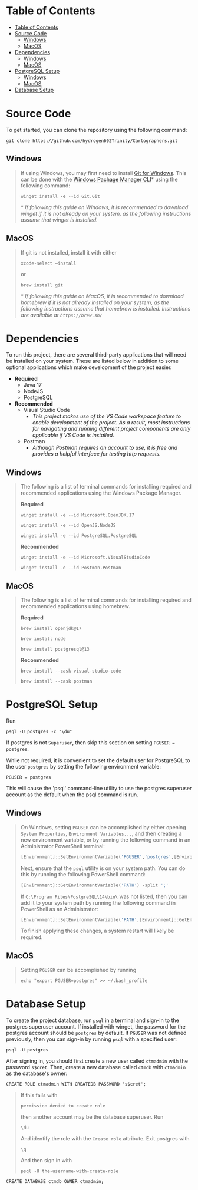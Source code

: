 # Table of Contents

- [Table of Contents](#table-of-contents)
- [Source Code](#source-code)
  - [Windows](#windows)
  - [MacOS](#macos)
- [Dependencies](#dependencies)
  - [Windows](#windows-1)
  - [MacOS](#macos-1)
- [PostgreSQL Setup](#postgresql-setup)
  - [Windows](#windows-2)
  - [MacOS](#macos-2)
- [Database Setup](#database-setup)

# Source Code
To get started, you can clone the repository using the following command:
```
git clone https://github.com/hydrogen602Trinity/Cartographers.git
```

## Windows
>If using Windows, you may first need to install [Git for Windows](https://gitforwindows.org/). This can be done with the [Windows Pachage Manager CLI](https://winget.run/)* using the following command:
>```
>winget install -e --id Git.Git
>```
>
>\* *If following this guide on Windows, it is recommended to download winget if it is not already on your system, as the following instructions assume that winget is installed.*

## MacOS

>If git is not installed, install it with either
>```
>xcode-select –install
>```
>or
>```
>brew install git
>```
>\* *If following this guide on MacOS, it is recommended to download homebrew if it is not already installed on your system, as the following instructions assume that homebrew is installed. Instructions are available at `https://brew.sh/`*

# Dependencies
To run this project, there are several third-party applications that will need be installed on your system. These are listed below in addition to some optional applications which make development of the project easier.

- **Required**
    - Java 17
    - NodeJS
    - PostgreSQL
- **Recommended**
    - Visual Studio Code
        - *This project makes use of the VS Code workspace feature to enable development of the project. As a result, most instructions for navigating and running different project components are only applicable if VS Code is installed.*
    - Postman
        - *Although Postman requires an account to use, it is free and provides a helpful interface for testing http requests.*

## Windows
> The following is a list of terminal commands for installing required and recommended applications using the Windows Package Manager.
>
> **Required**
> ```
> winget install -e --id Microsoft.OpenJDK.17
> ```
> ```
> winget install -e --id OpenJS.NodeJS
> ```
> ```
> winget install -e --id PostgreSQL.PostgreSQL
> ```
>
> **Recommended**
> ```
> winget install -e --id Microsoft.VisualStudioCode
> ```
> ```
> winget install -e --id Postman.Postman
> ```

## MacOS
> The following is a list of terminal commands for installing required and recommended applications using homebrew.
>
> **Required**
> ```
> brew install openjdk@17
> ```
> ```
> brew install node
> ```
> ```
> brew install postgresql@13
> ```
>
> **Recommended**
> ```
> brew install --cask visual-studio-code
> ```
> ```
> brew install --cask postman
> ```



# PostgreSQL Setup
Run
```
psql -U postgres -c "\du"
```
If postgres is not `Superuser`, then skip this section on setting `PGUSER = postgres`.

While not required, it is convenient to set the default user for PostgreSQL to the user `postgres` by setting the following environment variable:
```
PGUSER = postgres
```
This will cause the 'psql' command-line utility to use the postgres superuser account as the default when the psql command is run.

## Windows
> On Windows, setting `PGUSER` can be accomplished by either opening `System Properties`, `Environment Variables...`, and then creating a new environment variable, or by running the following command in an Administrator PowerShell terminal:
> ```powershell
> [Environment]::SetEnvironmentVariable('PGUSER','postgres',[EnvironmentVariableTarget]::Machine)
> ```
>
> Next, ensure that the `psql` utility is on your system path. You can do this by running the following PowerShell command:
> ```powershell
> [Environment]::GetEnvironmentVariable('PATH') -split ';'
> ```
>
> If `C:\Program Files\PostgreSQL\14\bin\` was not listed, then you can add it to your system path by running the following command in PowerShell as an Administrator:
> ```powershell
> [Environment]::SetEnvironmentVariable('PATH',[Environment]::GetEnvironmentVariable('PATH')+';C:\Program Files\PostgreSQL\14\bin\',[EnvironmentVariableTarget]::Machine)
> ```
> To finish applying these changes, a system restart will likely be required.

## MacOS
> Setting `PGUSER` can be accomplished by running
> ```
> echo "export PGUSER=postgres" >> ~/.bash_profile
> ```

# Database Setup
To create the project database, run `psql` in a terminal and sign-in to the postgres superuser account. If installed with winget, the password for the postgres account should be `postgres` by default. If `PGUSER` was not defined previously, then you can sign-in by running `psql` with a specified user:
```
psql -U postgres
```

After signing in, you should first create a new user called `ctmadmin` with the password `s$cret`. Then, create a new database called `ctmdb` with `ctmadmin` as the database's owner:
```
CREATE ROLE ctmadmin WITH CREATEDB PASSWORD 's$cret';
```
> If this fails with 
> ```
> permission denied to create role
> ```
> then another account may be the database superuser.
> Run
> ```
> \du
> ```
> And identify the role with the `Create role` attribute. Exit postgres with
> ```
> \q
> ```
> And then sign in with
> ```
> psql -U the-username-with-create-role
> ```
> 

```
CREATE DATABASE ctmdb OWNER ctmadmin;
```


